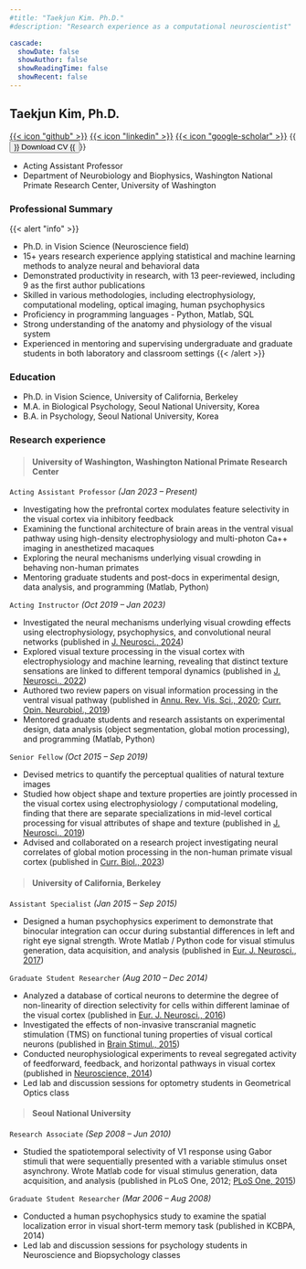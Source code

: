 ```yaml
---
#title: "Taekjun Kim. Ph.D."
#description: "Research experience as a computational neuroscientist"

cascade:
  showDate: false
  showAuthor: false
  showReadingTime: false
  showRecent: false  
---
```

## Taekjun Kim, Ph.D.    
<a href="https://github.com/taekjunkim" target="_blank" class="custom-icon">{{< icon "github" >}}</a>
<a href="https://linkedin.com/taekjun-kim" target="_blank" class="custom-icon">{{< icon "linkedin" >}}</a>
<a href="https://scholar.google.com/citations?user=pP442rIAAAAJ&hl=en" target="_blank" class="custom-icon">{{< icon "google-scholar" >}}</a> 
<font size="2"> {{<button href="TaekjunKim_CV.pdf" target="_self" download="TaekjunKim_CV.pdf" >}} Download CV {{</button>}} </font>

- Acting Assistant Professor
- Department of Neurobiology and Biophysics, Washington National Primate Research Center, University of Washington


<!-- {{< lead >}} -->
<!--{{< /lead >}} -->

### Professional Summary
{{< alert  "info" >}}
- Ph.D. in Vision Science (Neuroscience field)
- 15+ years research experience applying statistical and machine learning methods to analyze neural and behavioral data
- Demonstrated productivity in research, with 13 peer-reviewed, including 9 as the first author publications
- Skilled in various methodologies, including electrophysiology, computational modeling, optical imaging, human psychophysics
- Proficiency in programming languages - Python, Matlab, SQL
- Strong understanding of the anatomy and physiology of the visual system
- Experienced in mentoring and supervising undergraduate and graduate students in both laboratory and classroom settings
{{< /alert >}}

### Education
- Ph.D. in Vision Science, University of California, Berkeley
    <!-- - Thesis: Relative functions of feedforward, feedback, and horizontal connections in the central visual pathway -->
    <!-- - Mentor: Prof. Ralph D. Freeman -->
- M.A. in Biological Psychology, Seoul National University, Korea
    <!-- - Thesis: Response selectivity of V1 neurons for spatiotemporal sequence of stimulus orientation -->
    <!-- - Mentor: Prof. Choongkil Lee -->
- B.A. in Psychology, Seoul National University, Korea
    <!-- - Thesis: Variable repulsion of spatial memory from the fixation locus -->
    <!-- - Mentor: Prof. Choongkil Lee -->

### Research experience
> #### University of Washington, Washington National Primate Research Center
`Acting Assistant Professor` *(Jan 2023 – Present)*
- Investigating how the prefrontal cortex modulates feature selectivity in the visual cortex via inhibitory feedback
- Examining the functional architecture of brain areas in the ventral visual pathway using high-density electrophysiology and multi-photon Ca++ imaging in anesthetized macaques
- Exploring the neural mechanisms underlying visual crowding in behaving non-human primates
- Mentoring graduate students and post-docs in experimental design, data analysis, and programming (Matlab, Python)

`Acting Instructor` *(Oct 2019 – Jan 2023)*
- Investigated the neural mechanisms underlying visual crowding effects using electrophysiology, psychophysics, and convolutional neural networks (published in [J. Neurosci., 2024](/publications/JNeurosci_2024))
- Explored visual texture processing in the visual cortex with electrophysiology and machine learning, revealing that distinct texture sensations are linked to different temporal dynamics (published in [J. Neurosci., 2022](/publications/JNeurosci_2022))
- Authored two review papers on visual information processing in the ventral visual pathway (published in [Annu. Rev. Vis. Sci., 2020](/publications/AnnuRevVisSci_2020); [Curr. Opin. Neurobiol., 2019](/publications/CurrOpinNeurobiol_2019))
- Mentored graduate students and research assistants on experimental design, data analysis (object segmentation, global motion processing), and programming (Matlab, Python)

`Senior Fellow` *(Oct 2015 – Sep 2019)*
- Devised metrics to quantify the perceptual qualities of natural texture images
- Studied how object shape and texture properties are jointly processed in the visual cortex using electrophysiology / computational
modeling, finding that there are separate specializations in mid-level cortical processing for visual attributes of shape and texture
(published in [J. Neurosci., 2019](/publications/JNeurosci_2019))
- Advised and collaborated on a research project investigating neural correlates of global motion processing in the non-human primate
visual cortex (published in [Curr. Biol., 2023](/publications/CurrBio_2023))

> #### University of California, Berkeley
`Assistant Specialist` *(Jan 2015 – Sep 2015)*
- Designed a human psychophysics experiment to demonstrate that binocular integration can occur during substantial differences in left
and right eye signal strength. Wrote Matlab / Python code for visual stimulus generation, data acquisition, and analysis (published in [Eur. J.
Neurosci., 2017](publications/EJN_2017))

`Graduate Student Researcher` *(Aug 2010 – Dec 2014)*
- Analyzed a database of cortical neurons to determine the degree of non-linearity of direction selectivity for cells within different laminae
of the visual cortex (published in [Eur. J. Neurosci., 2016](publications/EJN_2016))
- Investigated the effects of non-invasive transcranial magnetic stimulation (TMS) on functional tuning properties of visual cortical neurons
(published in [Brain Stimul., 2015](publications/BrainStimul_2015))
- Conducted neurophysiological experiments to reveal segregated activity of feedforward, feedback, and horizontal pathways in visual
cortex (published in [Neuroscience, 2014](publications/Neurosci_2014))
- Led lab and discussion sessions for optometry students in Geometrical Optics class

> #### Seoul National University
`Research Associate` *(Sep 2008 – Jun 2010)*
- Studied the spatiotemporal selectivity of V1 response using Gabor stimuli that were sequentially presented with a variable stimulus onset
asynchrony. Wrote Matlab code for visual stimulus generation, data acquisition, and analysis (published in PLoS One, 2012; [PLoS One, 2015](publications/PLOS_one_2015))

`Graduate Student Researcher` *(Mar 2006 – Aug 2008)*
- Conducted a human psychophysics study to examine the spatial localization error in visual short-term memory task (published in KCBPA, 2014)
- Led lab and discussion sessions for psychology students in Neuroscience and Biopsychology classes